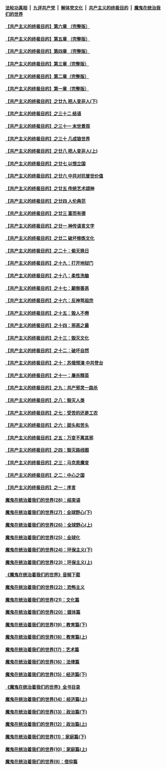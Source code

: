 ####  [法轮功真相](../../../../basic/blob/master/README.md?t=05222231) &nbsp;|&nbsp; [九评共产党](../../../../9ping.md/blob/master/README.md?t=05222231) &nbsp;|&nbsp; [解体党文化](../../../../jtdwh.md/blob/master/README.md?t=05222231)  &nbsp;|&nbsp; [共产主义的终极目的](../../../../gczydzjmd.md/blob/master/README.md?t=05222231) &nbsp;|&nbsp; [魔鬼在统治我们的世界](../../../../mgztzwmdsj.md/blob/master/README.md?t=05222231) 

#### [【共产主义的终极目的】第六章 （完整版）](../pages/nsc422/n11428913.md?t=05222231) 

#### [【共产主义的终极目的】第五章 （完整版）](../pages/nsc422/n11428912.md?t=05222231) 

#### [【共产主义的终极目的】第四章 （完整版）](../pages/nsc422/n11428907.md?t=05222231) 

#### [【共产主义的终极目的】第三章（完整版）](../pages/nsc422/n11428848.md?t=05222231) 

#### [【共产主义的终极目的】第二章（完整版）](../pages/nsc422/n11428831.md?t=05222231) 

#### [【共产主义的终极目的】第一章（完整版）](../pages/nsc422/n11417651.md?t=05222231) 

#### [【共产主义的终极目的】之廿九 把人变非人(下)](../pages/nsc422/n11344140.md?t=05222231) 

#### [【共产主义的终极目的】之三十二 结语](../pages/nsc422/n11360535.md?t=05222231) 

#### [【共产主义的终极目的】之三十一 末世景观](../pages/nsc422/n11351129.md?t=05222231) 

#### [【共产主义的终极目的】之三十 几成狼世界](../pages/nsc422/n11348280.md?t=05222231) 

#### [【共产主义的终极目的】之廿八 把人变非人(上)](../pages/nsc422/n11340492.md?t=05222231) 

#### [【共产主义的终极目的】之廿七 以恨立国](../pages/nsc422/n11336944.md?t=05222231) 

#### [【共产主义的终极目的】之廿六 中共对抗普世价值](../pages/nsc422/n11324785.md?t=05222231) 

#### [【共产主义的终极目的】之廿五 传统艺术颂神](../pages/nsc422/n11296396.md?t=05222231) 

#### [【共产主义的终极目的】之廿四 人伦典范](../pages/nsc422/n11296397.md?t=05222231) 

#### [【共产主义的终极目的】之廿三 富而有德](../pages/nsc422/n11283598.md?t=05222231) 

#### [【共产主义的终极目的】之廿一 神传语言文字](../pages/nsc422/n11263265.md?t=05222231) 

#### [【共产主义的终极目的】之廿二 破坏修炼文化](../pages/nsc422/n11245728.md?t=05222231) 

#### [【共产主义的终极目的】之二十：偷天换日](../pages/nsc422/n11238846.md?t=05222231) 

#### [【共产主义的终极目的】之十九：打开地狱门](../pages/nsc422/n11206376.md?t=05222231) 

#### [【共产主义的终极目的】之十八：柔性洗脑](../pages/nsc422/n11199994.md?t=05222231) 

#### [【共产主义的终极目的】之十七：颠倒善恶](../pages/nsc422/n11179782.md?t=05222231) 

#### [【共产主义的终极目的】之十六：反神骂祖宗](../pages/nsc422/n11166798.md?t=05222231) 

#### [【共产主义的终极目的】之十五：毁人不倦](../pages/nsc422/n11166792.md?t=05222231) 

#### [【共产主义的终极目的】之十四：邪恶之最](../pages/nsc422/n11150249.md?t=05222231) 

#### [【共产主义的终极目的】之十三：毁灭文化](../pages/nsc422/n11135227.md?t=05222231) 

#### [【共产主义的终极目的】之十二：破坏自然](../pages/nsc422/n11135214.md?t=05222231) 

#### [【共产主义的终极目的】之十：苏俄预演 中共登台](../pages/nsc422/n11118424.md?t=05222231) 

#### [【共产主义的终极目的】之十一：屠杀精英](../pages/nsc422/n11118442.md?t=05222231) 

#### [【共产主义的终极目的】之九：共产邪灵一路杀](../pages/nsc422/n11114139.md?t=05222231) 

#### [【共产主义的终极目的】之八：毁灭人类](../pages/nsc422/n11108503.md?t=05222231) 

#### [【共产主义的终极目的】之七：受苦的还是工农](../pages/nsc422/n11101809.md?t=05222231) 

#### [【共产主义的终极目的】之六：甜头和苦头](../pages/nsc422/n11096971.md?t=05222231) 

#### [【共产主义的终极目的】之五：万变不离其邪](../pages/nsc422/n11091285.md?t=05222231) 

#### [【共产主义的终极目的】之四：毁灭路线图](../pages/nsc422/n11086284.md?t=05222231) 

#### [【共产主义的终极目的】之三：马克思魔变](../pages/nsc422/n11061941.md?t=05222231) 

#### [【共产主义的终极目的】之二：中心之国](../pages/nsc422/n11047728.md?t=05222231) 

#### [【共产主义的终极目的】之一：序言](../pages/nsc422/n11086077.md?t=05222231) 

#### [魔鬼在统治着我们的世界(28)：结束语](../pages/nsc422/n10936246.md?t=05222231) 

#### [魔鬼在统治着我们的世界(27)：全球野心(下)](../pages/nsc422/n10928319.md?t=05222231) 

#### [魔鬼在统治着我们的世界(26)：全球野心(上)](../pages/nsc422/n10900318.md?t=05222231) 

#### [魔鬼在统治着我们的世界(25)：全球化](../pages/nsc422/n10788205.md?t=05222231) 

#### [魔鬼在统治着我们的世界(24)：环保主义(下)](../pages/nsc422/n10695307.md?t=05222231) 

#### [魔鬼在统治着我们的世界(23)：环保主义(上)](../pages/nsc422/n10688613.md?t=05222231) 

#### [《魔鬼在统治着我们的世界》音频下载](../pages/nsc422/n10635553.md?t=05222231) 

#### [魔鬼在统治着我们的世界(22)：恐怖主义](../pages/nsc422/n10614727.md?t=05222231) 

#### [魔鬼在统治着我们的世界(21)：文化篇](../pages/nsc422/n10597706.md?t=05222231) 

#### [魔鬼在统治着我们的世界(20)：媒体篇](../pages/nsc422/n10586579.md?t=05222231) 

#### [魔鬼在统治着我们的世界(19)：教育篇(下)](../pages/nsc422/n10564808.md?t=05222231) 

#### [魔鬼在统治着我们的世界(18)：教育篇(上)](../pages/nsc422/n10526970.md?t=05222231) 

#### [魔鬼在统治着我们的世界(17)：艺术篇](../pages/nsc422/n10499093.md?t=05222231) 

#### [魔鬼在统治着我们的世界(16)：法律篇](../pages/nsc422/n10485969.md?t=05222231) 

#### [魔鬼在统治着我们的世界(15)：经济篇(下)](../pages/nsc422/n10469975.md?t=05222231) 

#### [《魔鬼在统治着我们的世界》全书目录](../pages/nsc422/n10464261.md?t=05222231) 

#### [魔鬼在统治着我们的世界(14)：经济篇(上)](../pages/nsc422/n10457370.md?t=05222231) 

#### [魔鬼在统治着我们的世界(13)：政治篇(下)](../pages/nsc422/n10448270.md?t=05222231) 

#### [魔鬼在统治着我们的世界(12)：政治篇(上)](../pages/nsc422/n10444576.md?t=05222231) 

#### [魔鬼在统治着我们的世界(11)：家庭篇(下)](../pages/nsc422/n10440961.md?t=05222231) 

#### [魔鬼在统治着我们的世界(10)：家庭篇(上)](../pages/nsc422/n10435448.md?t=05222231) 

#### [魔鬼在统治着我们的世界(9)：信仰篇](../pages/nsc422/n10432159.md?t=05222231) 

